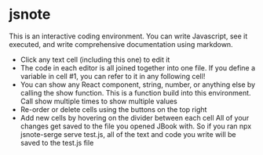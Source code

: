 # jsnote
This is an interactive coding environment. You can write Javascript, see it executed, and write comprehensive documentation using markdown.

- Click any text cell (including this one) to edit it
- The code in each editor is all joined together into one file. If you define a variable in cell #1, you can refer to it in any following cell!
- You can show any React component, string, number, or anything else by calling the show function. This is a function build into this environment. Call show multiple times to show multiple values
- Re-order or delete cells using the buttons on the top right
- Add new cells by hovering on the divider between each cell
All of your changes get saved to the file you opened JBook with. So if you ran npx jsnote-serge serve test.js, all of the text and code you write will be saved to the test.js file
